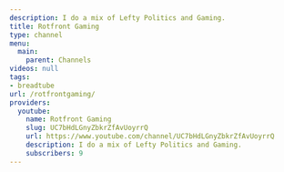 ```yaml
---
description: I do a mix of Lefty Politics and Gaming.
title: Rotfront Gaming
type: channel
menu:
  main:
    parent: Channels
videos: null
tags:
- breadtube
url: /rotfrontgaming/
providers:
  youtube:
    name: Rotfront Gaming
    slug: UC7bHdLGnyZbkrZfAvUoyrrQ
    url: https://www.youtube.com/channel/UC7bHdLGnyZbkrZfAvUoyrrQ
    description: I do a mix of Lefty Politics and Gaming.
    subscribers: 9
---
```

